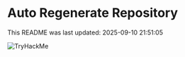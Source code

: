 # Auto Regenerate Repository

This README was last updated: 2025-09-10 21:51:05

 ![TryHackMe](https://tryhackme.com/badge/533634)